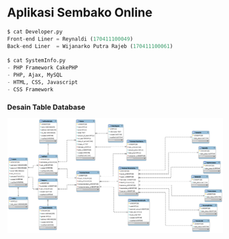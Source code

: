 # Aplikasi Sembako Online

```python
$ cat Developer.py
Front-end Liner = Reynaldi (170411100049)
Back-end Liner  = Wijanarko Putra Rajeb (170411100061)

$ cat SystemInfo.py
- PHP Framework CakePHP
- PHP, Ajax, MySQL
- HTML, CSS, Javascript
- CSS Framework
```

### Desain Table Database

<img src="db_dump/design_database.png" alt="desain database"/>
